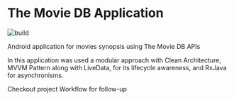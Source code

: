 # The Movie DB Application
![build](https://github.com/lucashenriqueos/tmdb-app/workflows/CI/badge.svg)

Android application for movies synopsis using The Movie DB APIs

In this application was used a modular approach with Clean Architecture,
MVVM Pattern along with LiveData, for its lifecycle awareness, and RxJava for asynchronisms.

Checkout project Workflow for follow-up
